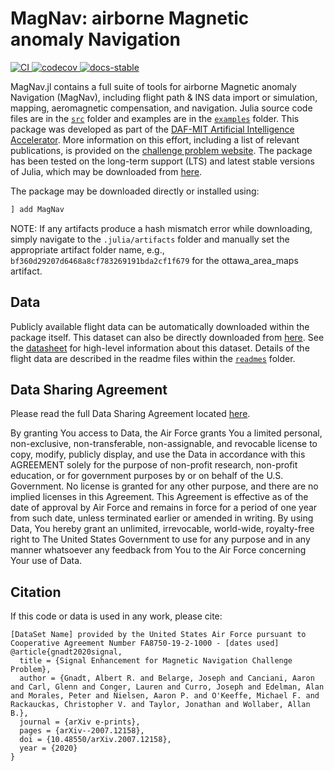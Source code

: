# MagNav: airborne Magnetic anomaly Navigation

<p align="left">
    <a href="https://github.com/MIT-AI-Accelerator/MagNav.jl/actions/workflows/ci.yml">
        <img src="https://github.com/MIT-AI-Accelerator/MagNav.jl/workflows/CI/badge.svg" title="CI">
    </a>
    <a href="https://app.codecov.io/gh/MIT-AI-Accelerator/MagNav.jl">
        <img src="https://codecov.io/gh/MIT-AI-Accelerator/MagNav.jl/branch/master/graph/badge.svg" title="codecov">
    </a>
    <a href="https://mit-ai-accelerator.github.io/MagNav.jl/stable/">
        <img src="https://img.shields.io/badge/docs-stable-blue.svg" title="docs-stable">
    </a>
</p>

MagNav.jl contains a full suite of tools for airborne Magnetic anomaly Navigation (MagNav), including flight path & INS data import or simulation, mapping, aeromagnetic compensation, and navigation. Julia source code files are in the [`src`](src) folder and examples are in the [`examples`](examples) folder. This package was developed as part of the [DAF-MIT Artificial Intelligence Accelerator](https://aia.mit.edu/). More information on this effort, including a list of relevant publications, is provided on the [challenge problem website](https://magnav.mit.edu/). The package has been tested on the long-term support (LTS) and latest stable versions of Julia, which may be downloaded from [here](https://julialang.org/downloads/).

The package may be downloaded directly or installed using:

```julia
] add MagNav
```

NOTE: If any artifacts produce a hash mismatch error while downloading, simply navigate to the 
`.julia/artifacts` folder and manually set the appropriate artifact folder name, e.g., `bf360d29207d6468a8cf783269191bda2cf1f679` for the ottawa_area_maps artifact.

## Data

Publicly available flight data can be automatically downloaded within the package itself. This dataset can also be directly downloaded from [here](https://doi.org/10.5281/zenodo.4271803). See the [datasheet](readmes/datasheet_sgl_2020_train.pdf) for high-level information about this dataset. Details of the flight data are described in the readme files within the [`readmes`](readmes) folder.

## Data Sharing Agreement

Please read the full Data Sharing Agreement located [here](readmes/DATA_SHARING_AGREEMENT.md).

By granting You access to Data, the Air Force grants You a limited personal, non-exclusive, non-transferable, non-assignable, and revocable license to copy, modify, publicly display, and use the Data in accordance with this AGREEMENT solely for the purpose of non-profit research, non-profit education, or for government purposes by or on behalf of the U.S. Government. No license is granted for any other purpose, and there are no implied licenses in this Agreement. This Agreement is effective as of the date of approval by Air Force and remains in force for a period of one year from such date, unless terminated earlier or amended in writing. By using Data, You hereby grant an unlimited, irrevocable, world-wide, royalty-free right to The United States Government to use for any purpose and in any manner whatsoever any feedback from You to the Air Force concerning Your use of Data.

## Citation

If this code or data is used in any work, please cite:

```
[DataSet Name] provided by the United States Air Force pursuant to Cooperative Agreement Number FA8750-19-2-1000 - [dates used]
@article{gnadt2020signal,
  title = {Signal Enhancement for Magnetic Navigation Challenge Problem},
  author = {Gnadt, Albert R. and Belarge, Joseph and Canciani, Aaron and Carl, Glenn and Conger, Lauren and Curro, Joseph and Edelman, Alan and Morales, Peter and Nielsen, Aaron P. and O'Keeffe, Michael F. and Rackauckas, Christopher V. and Taylor, Jonathan and Wollaber, Allan B.},
  journal = {arXiv e-prints},
  pages = {arXiv--2007.12158},
  doi = {10.48550/arXiv.2007.12158},
  year = {2020}
}
```
